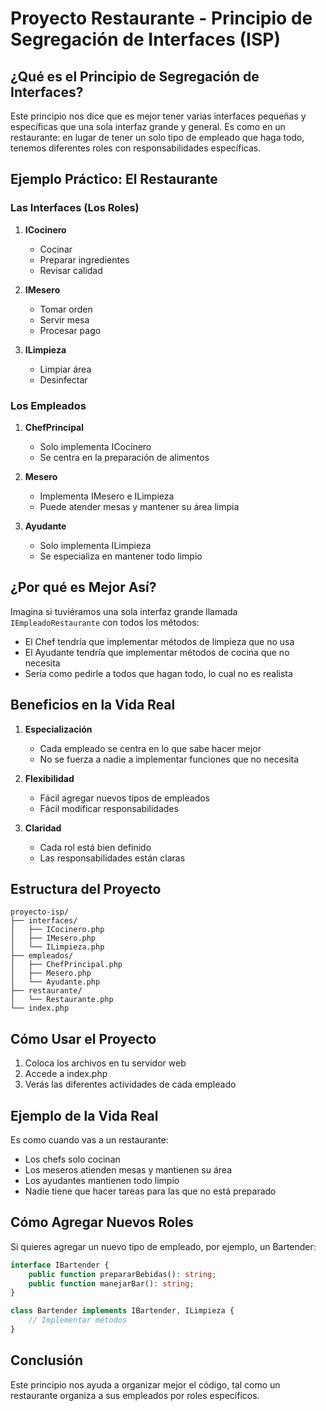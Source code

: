 # Proyecto Restaurante - Principio de Segregación de Interfaces (ISP)

## ¿Qué es el Principio de Segregación de Interfaces?
Este principio nos dice que es mejor tener varias interfaces pequeñas y específicas que una sola interfaz grande y general. Es como en un restaurante: en lugar de tener un solo tipo de empleado que haga todo, tenemos diferentes roles con responsabilidades específicas.

## Ejemplo Práctico: El Restaurante

### Las Interfaces (Los Roles)
1. **ICocinero**
   - Cocinar
   - Preparar ingredientes
   - Revisar calidad

2. **IMesero**
   - Tomar orden
   - Servir mesa
   - Procesar pago

3. **ILimpieza**
   - Limpiar área
   - Desinfectar

### Los Empleados
1. **ChefPrincipal**
   - Solo implementa ICocinero
   - Se centra en la preparación de alimentos

2. **Mesero**
   - Implementa IMesero e ILimpieza
   - Puede atender mesas y mantener su área limpia

3. **Ayudante**
   - Solo implementa ILimpieza
   - Se especializa en mantener todo limpio

## ¿Por qué es Mejor Así?

Imagina si tuviéramos una sola interfaz grande llamada `IEmpleadoRestaurante` con todos los métodos:
- El Chef tendría que implementar métodos de limpieza que no usa
- El Ayudante tendría que implementar métodos de cocina que no necesita
- Sería como pedirle a todos que hagan todo, lo cual no es realista

## Beneficios en la Vida Real

1. **Especialización**
   - Cada empleado se centra en lo que sabe hacer mejor
   - No se fuerza a nadie a implementar funciones que no necesita

2. **Flexibilidad**
   - Fácil agregar nuevos tipos de empleados
   - Fácil modificar responsabilidades

3. **Claridad**
   - Cada rol está bien definido
   - Las responsabilidades están claras

## Estructura del Proyecto
```
proyecto-isp/
├── interfaces/
│   ├── ICocinero.php
│   ├── IMesero.php
│   └── ILimpieza.php
├── empleados/
│   ├── ChefPrincipal.php
│   ├── Mesero.php
│   └── Ayudante.php
├── restaurante/
│   └── Restaurante.php
└── index.php
```

## Cómo Usar el Proyecto

1. Coloca los archivos en tu servidor web
2. Accede a index.php
3. Verás las diferentes actividades de cada empleado

## Ejemplo de la Vida Real

Es como cuando vas a un restaurante:
- Los chefs solo cocinan
- Los meseros atienden mesas y mantienen su área
- Los ayudantes mantienen todo limpio
- Nadie tiene que hacer tareas para las que no está preparado

## Cómo Agregar Nuevos Roles

Si quieres agregar un nuevo tipo de empleado, por ejemplo, un Bartender:

```php
interface IBartender {
    public function prepararBebidas(): string;
    public function manejarBar(): string;
}

class Bartender implements IBartender, ILimpieza {
    // Implementar métodos
}
```

## Conclusión
Este principio nos ayuda a organizar mejor el código, tal como un restaurante organiza a sus empleados por roles específicos.